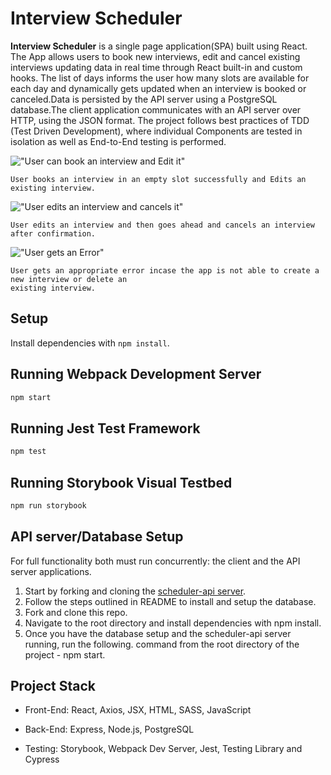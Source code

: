 # Interview Scheduler

**Interview Scheduler** is a single page application(SPA) built using React. The App allows users to book new interviews, edit and cancel existing interviews updating data in real time through React built-in and custom hooks. The list of days informs the user how many slots are available for each day and dynamically gets updated when an interview is booked or canceled.Data is persisted by the API server using a PostgreSQL database.The client application communicates with an API server over HTTP, using the JSON format.
The project follows best practices of TDD (Test Driven Development), where individual Components are tested in isolation as well as End-to-End testing is performed.


!["User can book an interview and Edit it"](https://github.com/srimantika/scheduler/blob/master/docs/creating%20a%20interview.gif?raw=true)

```
User books an interview in an empty slot successfully and Edits an existing interview. 
```

!["User edits an interview and cancels it"](https://github.com/srimantika/scheduler/blob/master/docs/Edit%20and%20Delete.gif?raw=true)
```
User edits an interview and then goes ahead and cancels an interview after confirmation.
```

!["User gets an Error"](https://github.com/srimantika/scheduler/blob/master/docs/Error%20Mode.gif?raw=true)
```
User gets an appropriate error incase the app is not able to create a new interview or delete an 
existing interview.
```
## Setup

Install dependencies with `npm install`.

## Running Webpack Development Server

```sh
npm start
```

## Running Jest Test Framework

```sh
npm test
```

## Running Storybook Visual Testbed

```sh
npm run storybook
```

## API server/Database Setup

For full functionality both must run concurrently: the client and the API server applications.

1. Start by forking and cloning the [scheduler-api server](https://github.com/lighthouse-labs/scheduler-api).
2. Follow the steps outlined in README to install and setup the database.
3. Fork and clone this repo.
4. Navigate to the root directory and install dependencies with npm install.
5. Once you have the database setup and the scheduler-api server running, run the following.
  command from the root directory of the project - npm start.


## Project Stack

- Front-End: React, Axios, JSX, HTML, SASS, JavaScript

- Back-End: Express, Node.js, PostgreSQL

- Testing: Storybook, Webpack Dev Server, Jest, Testing Library and Cypress
